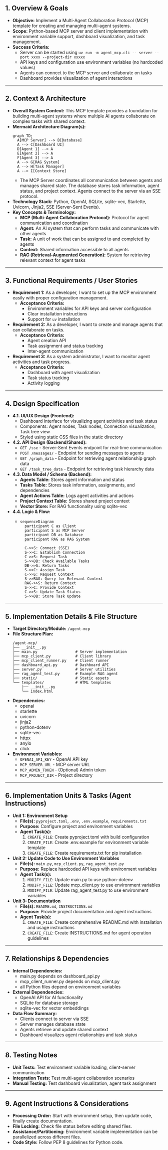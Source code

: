 ## 1. Overview & Goals

*   **Objective:** Implement a Multi-Agent Collaboration Protocol (MCP) template for creating and managing multi-agent systems.
*   **Scope:** Python-based MCP server and client implementation with environment variable support, dashboard visualization, and task management.
*   **Success Criteria:** 
    * Server can be started using `uv run -m agent_mcp.cli -- server --port xxxx --project-dir xxxxx`
    * API keys and configuration use environment variables (no hardcoded values)
    * Agents can connect to the MCP server and collaborate on tasks
    * Dashboard provides visualization of agent interactions

---

## 2. Context & Architecture

*   **Overall System Context:** This MCP template provides a foundation for building multi-agent systems where multiple AI agents collaborate on complex tasks with shared context.
*   **Mermaid Architecture Diagram(s):**
    ```mermaid
    graph TD;
      A[MCP Server] --> B[Database]
      A --> C[Dashboard UI]
      D[Agent 1] --> A
      E[Agent 2] --> A
      F[Agent 3] --> A
      A --> G[RAG System]
      A --> H[Task Manager]
      A --> I[Context Store]
    ```
    *   The MCP Server coordinates all communication between agents and manages shared state. The database stores task information, agent status, and project context. Agents connect to the server via an SSE protocol.
*   **Technology Stack:** Python, OpenAI, SQLite, sqlite-vec, Starlette, Uvicorn, Jinja2, SSE (Server-Sent Events).
*   **Key Concepts & Terminology:** 
    * **MCP (Multi-Agent Collaboration Protocol):** Protocol for agent communication and coordination
    * **Agent:** An AI system that can perform tasks and communicate with other agents
    * **Task:** A unit of work that can be assigned to and completed by agents
    * **Context:** Shared information accessible to all agents
    * **RAG (Retrieval-Augmented Generation):** System for retrieving relevant context for agent tasks

---

## 3. Functional Requirements / User Stories

*   **Requirement 1:** As a developer, I want to set up the MCP environment easily with proper configuration management.
    *   **Acceptance Criteria:** 
        * Environment variables for API keys and server configuration
        * Clear installation instructions
        * Support for `uv` installation
*   **Requirement 2:** As a developer, I want to create and manage agents that can collaborate on tasks.
    *   **Acceptance Criteria:** 
        * Agent creation API
        * Task assignment and status tracking
        * Inter-agent communication
*   **Requirement 3:** As a system administrator, I want to monitor agent activities and task progress.
    *   **Acceptance Criteria:** 
        * Dashboard with agent visualization
        * Task status tracking
        * Activity logging

---

## 4. Design Specification

*   **4.1. UI/UX Design (Frontend):**
    *   Dashboard interface for visualizing agent activities and task status
    *   Components: Agent nodes, Task nodes, Connection visualization, Task tree view
    *   Styled using static CSS files in the static directory
*   **4.2. API Design (Backend/Shared):**
    *   `GET /sse` - Server-Sent Events endpoint for real-time communication
    *   `POST /messages/` - Endpoint for sending messages to agents
    *   `GET /graph_data` - Endpoint for retrieving agent relationship graph data
    *   `GET /task_tree_data` - Endpoint for retrieving task hierarchy data
*   **4.3. Data Model / Schema (Backend):**
    *   **Agents Table:** Stores agent information and status
    *   **Tasks Table:** Stores task information, assignments, and dependencies
    *   **Agent Actions Table:** Logs agent activities and actions
    *   **Project Context Table:** Stores shared project context
    *   **Vector Store:** For RAG functionality using sqlite-vec
*   **4.4. Logic & Flow:**
    *   ```mermaid
        sequenceDiagram
          participant C as Client
          participant S as MCP Server
          participant DB as Database
          participant RAG as RAG System
          
          C->>S: Connect (SSE)
          S->>C: Establish Connection
          C->>S: Request Task
          S->>DB: Check Available Tasks
          DB->>S: Return Tasks
          S->>C: Assign Task
          C->>S: Request Context
          S->>RAG: Query for Relevant Context
          RAG->>S: Return Context
          S->>C: Provide Context
          C->>S: Update Task Status
          S->>DB: Store Task Update
        ```

---

## 5. Implementation Details & File Structure

*   **Target Directory/Module:** `/agent-mcp`
*   **File Structure Plan:**
    ```
    /agent-mcp/
    ├── __init__.py
    ├── main.py                 # Server implementation
    ├── mcp_client.py           # Client library
    ├── mcp_client_runner.py    # Client runner
    ├── dashboard_api.py        # Dashboard API
    ├── server.py               # Server utilities
    ├── rag_agent_test.py       # Example RAG agent
    ├── static/                 # Static assets
    └── templates/              # HTML templates
        ├── __init__.py
        └── index.html
    ```
*   **Dependencies:** 
    * openai
    * starlette
    * uvicorn
    * jinja2
    * python-dotenv
    * sqlite-vec
    * httpx
    * anyio
    * click
*   **Environment Variables:** 
    * `OPENAI_API_KEY` - OpenAI API key
    * `MCP_SERVER_URL` - MCP server URL
    * `MCP_ADMIN_TOKEN` - (Optional) Admin token
    * `MCP_PROJECT_DIR` - Project directory

---

## 6. Implementation Units & Tasks (Agent Instructions)

*   **Unit 1: Environment Setup**
    *   **File(s):** `pyproject.toml`, `.env`, `.env.example`, `requirements.txt`
    *   **Purpose:** Configure project and environment variables
    *   **Agent Task(s):**
        1.  `CREATE_FILE`: Create pyproject.toml with build configuration
        2.  `CREATE_FILE`: Create .env.example for environment variable template
        3.  `CREATE_FILE`: Create requirements.txt for pip installation
*   **Unit 2: Update Code to Use Environment Variables**
    *   **File(s):** `main.py`, `mcp_client.py`, `rag_agent_test.py`
    *   **Purpose:** Replace hardcoded API keys with environment variables
    *   **Agent Task(s):**
        1.  `MODIFY_FILE`: Update main.py to use python-dotenv
        2.  `MODIFY_FILE`: Update mcp_client.py to use environment variables
        3.  `MODIFY_FILE`: Update rag_agent_test.py to use environment variables
*   **Unit 3: Documentation**
    *   **File(s):** `README.md`, `INSTRUCTIONS.md`
    *   **Purpose:** Provide project documentation and agent instructions
    *   **Agent Task(s):**
        1.  `CREATE_FILE`: Create comprehensive README.md with installation and usage instructions
        2.  `CREATE_FILE`: Create INSTRUCTIONS.md for agent operation guidelines

---

## 7. Relationships & Dependencies

*   **Internal Dependencies:** 
    * main.py depends on dashboard_api.py
    * mcp_client_runner.py depends on mcp_client.py
    * all Python files depend on environment variables
*   **External Dependencies:** 
    * OpenAI API for AI functionality
    * SQLite for database storage
    * sqlite-vec for vector embeddings
*   **Data Flow Summary:** 
    * Clients connect to server via SSE
    * Server manages database state
    * Agents retrieve and update shared context
    * Dashboard visualizes agent relationships and task status

---

## 8. Testing Notes

*   **Unit Tests:** Test environment variable loading, client-server communication
*   **Integration Tests:** Test multi-agent collaboration scenarios
*   **Manual Testing:** Test dashboard visualization, agent task assignment

---

## 9. Agent Instructions & Considerations

*   **Processing Order:** Start with environment setup, then update code, finally create documentation.
*   **File Locking:** Check file status before editing shared files.
*   **Assistance/Partitioning:** Environment variable implementation can be parallelized across different files.
*   **Code Style:** Follow PEP 8 guidelines for Python code.